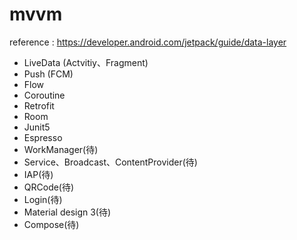 # mvvm
reference : https://developer.android.com/jetpack/guide/data-layer
- LiveData (Actvitiy、Fragment)
- Push (FCM)
- Flow
- Coroutine
- Retrofit
- Room
- Junit5
- Espresso
- WorkManager(待)
- Service、Broadcast、ContentProvider(待)
- IAP(待)
- QRCode(待)
- Login(待)
- Material design 3(待)
- Compose(待)
